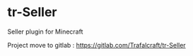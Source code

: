 # tr-Seller
Seller plugin for Minecraft

Project move to gitlab : https://gitlab.com/Trafalcraft/tr-Seller

